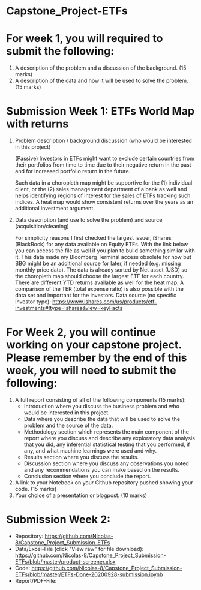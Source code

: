 # Capstone_Project-ETFs
# For week 1, you will required to submit the following:

1. A description of the problem and a discussion of the background. (15 marks)
2. A description of the data and how it will be used to solve the problem. (15 marks)

# Submission Week 1: ETFs World Map with returns

1. Problem description / background discussion (who would be interested in this project)

   (Passive) Investors in ETFs might want to exclude certain countries from their portfolios from time to time due to their negative return in the past and for increased portfolio return in the future.

    Such data in a choropleth map might be supportive for the (1) individual client, or the (2) sales management department of a bank as well and helps identifying regions of interest for the sales of ETFs tracking such indices.  A heat map would show consistent returns over the years as an additional investment argument.

2.	Data description (and use to solve the problem) and source (acquisition/cleaning)

    For simplicity reasons I first checked the largest issuer, iShares (BlackRock) for any data available on Equity ETFs.
With the link below you can access the file as well if you plan to build something similar with it. This data made my Bloomberg Terminal access obsolete for now but BBG might be an additional source for later, if needed (e.g. missing monthly price data).
The data is already sorted by Net asset (USD) so the choropleth map should choose the largest ETF for each country. There are different YTD returns available as well for the heat map. A comparison of the TER (total expense ratio) is also possible with the data set and important for the investors. Data source (no specific investor type): https://www.ishares.com/us/products/etf-investments#!type=ishares&view=keyFacts



# For Week 2, you will continue working on your capstone project. Please remember by the end of this week, you will need to submit the following:

1.  A full report consisting of all of the following components (15 marks):
    - Introduction where you discuss the business problem and who would be interested in this project.
    - Data where you describe the data that will be used to solve the problem and the source of the data.
    - Methodology section which represents the main component of the report where you discuss and describe any exploratory data analysis that you did, any inferential statistical testing that you performed, if any, and what machine learnings were used and why.
    - Results section where you discuss the results.
    - Discussion section where you discuss any observations you noted and any recommendations you can make based on the results.
    - Conclusion section where you conclude the report.
2. A link to your Notebook on your Github repository pushed showing your code. (15 marks)
3. Your choice of a presentation or blogpost. (10 marks)

# Submission Week 2:

- Repository: https://github.com/Nicolas-8/Capstone_Project_Submission-ETFs
- Data/Excel-File (click "View raw" for file download): https://github.com/Nicolas-8/Capstone_Project_Submission-ETFs/blob/master/product-screener.xlsx
- Code: https://github.com/Nicolas-8/Capstone_Project_Submission-ETFs/blob/master/ETFs-Done-20200928-submission.ipynb
- Report/PDF-File:

